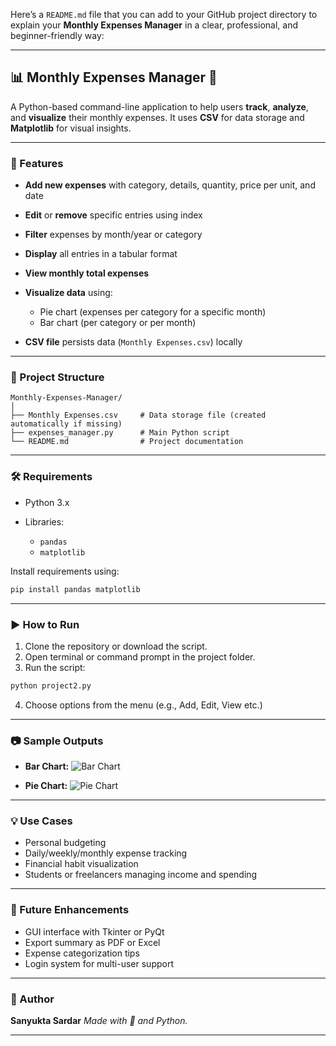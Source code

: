 Here’s a `README.md` file that you can add to your GitHub project directory to explain your **Monthly Expenses Manager** in a clear, professional, and beginner-friendly way:

---

## 📊 Monthly Expenses Manager 🧾

A Python-based command-line application to help users **track**, **analyze**, and **visualize** their monthly expenses. It uses **CSV** for data storage and **Matplotlib** for visual insights.

---

### 🚀 Features

* **Add new expenses** with category, details, quantity, price per unit, and date
* **Edit** or **remove** specific entries using index
* **Filter** expenses by month/year or category
* **Display** all entries in a tabular format
* **View monthly total expenses**
* **Visualize data** using:

  * Pie chart (expenses per category for a specific month)
  * Bar chart (per category or per month)
* **CSV file** persists data (`Monthly Expenses.csv`) locally

---

### 📁 Project Structure

```
Monthly-Expenses-Manager/
│
├── Monthly Expenses.csv     # Data storage file (created automatically if missing)
├── expenses_manager.py      # Main Python script
└── README.md                # Project documentation
```

---

### 🛠 Requirements

* Python 3.x
* Libraries:

  * `pandas`
  * `matplotlib`

Install requirements using:

```bash
pip install pandas matplotlib
```

---

### ▶️ How to Run

1. Clone the repository or download the script.
2. Open terminal or command prompt in the project folder.
3. Run the script:

```bash
python project2.py
```

4. Choose options from the menu (e.g., Add, Edit, View  etc.)

---

### 📷 Sample Outputs

* **Bar Chart:**
  ![Bar Chart](https://i.imgur.com/Nl5pVzv.png)

* **Pie Chart:**
  ![Pie Chart](https://i.imgur.com/VpweIoE.png)

---

### 💡 Use Cases

* Personal budgeting
* Daily/weekly/monthly expense tracking
* Financial habit visualization
* Students or freelancers managing income and spending

---

### 📌 Future Enhancements

* GUI interface with Tkinter or PyQt
* Export summary as PDF or Excel
* Expense categorization tips
* Login system for multi-user support

---

### 🙌 Author

**Sanyukta Sardar**
*Made with 💙 and Python.*

---

